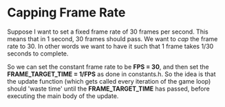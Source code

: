 # Capping Frame Rate
Suppose I want to set a fixed frame rate of 30 frames per second. This means that in 1 second, 30 frames should pass. We want to _cap_ the frame rate to 30. In other words we want to have it such that 1 frame takes 1/30 seconds to complete.

So we can set the constant frame rate to be **FPS = 30**, and then set the **FRAME_TARGET_TIME = 1/FPS** as done in constants.h. So the idea is that the update function (which gets called every iteration of the game loop) should 'waste time' until the **FRAME_TARGET_TIME** has passed, before executing the main body of the update.


